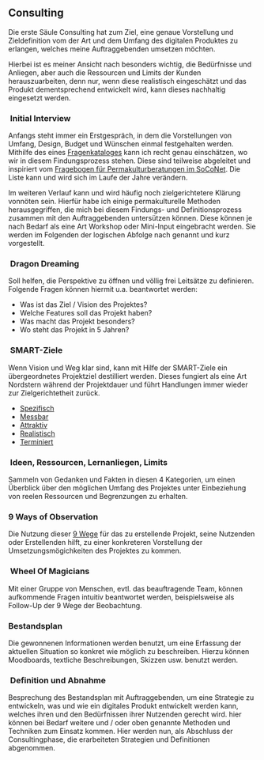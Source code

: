 ## Consulting

Die erste Säule Consulting hat zum Ziel, eine genaue Vorstellung und Zieldefinition vom der Art und dem Umfang des digitalen Produktes zu erlangen, welches meine Auftraggebenden umsetzen möchten.

Hierbei ist es meiner Ansicht nach besonders wichtig, die Bedürfnisse und Anliegen, aber auch die Ressourcen und Limits der Kunden herauszuarbeiten, denn nur, wenn diese realistisch eingeschätzt und das Produkt dementsprechend entwickelt wird, kann dieses nachhaltig eingesetzt werden.

###  Initial Interview

Anfangs steht immer ein Erstgespräch, in dem die Vorstellungen von Umfang, Design, Budget und Wünschen einmal festgehalten werden. Mithilfe des eines [Fragenkataloges](https://trello.com/c/SFCWeuHm) kann ich recht genau einschätzen, wo wir in diesem Findungsprozess stehen. Diese sind teilweise abgeleitet und inspiriert vom [Fragebogen für Permakulturberatungen im SoCoNet](https://soconet.coyocloud.com/files/7fec2411-407c-40ae-b1c7-25d372f89e0d/8307cce9-a333-45b2-b3e9-53099cbb9ffb/Fragebogen%20zur%20Permakultur-Beratung%202014%20pdf). Die Liste kann und wird sich im Laufe der Jahre verändern.

<!-- <c-text-block :item="'Dieser Fragebogen soll als digitales Formular in dieser Dokumentation auf meiner Webseite frei zugänglich gemacht werden. Hierdurch kann ich den Auftraggebenden einfach einen Link senden, den sie ausfüllen und wir uns beide vor dem Erstgespräch auf dieses vorbereiten können. Der PDF-Versand via Mail entfällt dadurch.'" /> -->

Im weiteren Verlauf kann und wird häufig noch zielgerichtetere Klärung vonnöten sein. Hierfür habe ich einige permakulturelle Methoden herausgegriffen, die mich bei diesem Findungs- und Definitionsprozess zusammen mit den Auftraggebenden untersützen können. Diese können je nach Bedarf als eine Art Workshop oder Mini-Input eingebracht werden. Sie werden im Folgenden der logischen Abfolge nach genannt und kurz vorgestellt.

###  Dragon Dreaming

Soll helfen, die Perspektive zu öffnen und völlig frei Leitsätze zu definieren. Folgende Fragen können hiermit u.a. beantwortet werden:

- Was ist das Ziel / Vision des Projektes?
- Welche Features soll das Projekt haben?
- Was macht das Projekt besonders?
- Wo steht das Projekt in 5 Jahren?

###  SMART-Ziele

Wenn Vision und Weg klar sind, kann mit Hilfe der SMART-Ziele ein übergeordnetes Projektziel destilliert werden. Dieses fungiert als eine Art Nordstern während der Projektdauer und führt Handlungen immer wieder zur Zielgerichtetheit zurück.

- [Spezifisch](https://www.bwl-lexikon.de/wiki/smart-ziele/#spezifisch-specific)
- [Messbar](https://www.bwl-lexikon.de/wiki/smart-ziele/#messbar-measurable)
- [Attraktiv](https://www.bwl-lexikon.de/wiki/smart-ziele/#attraktiv-accepted)
- [Realistisch](https://www.bwl-lexikon.de/wiki/smart-ziele/#realistisch-realistic)
- [Terminiert](https://www.bwl-lexikon.de/wiki/smart-ziele/#terminiert-time-bound)

###  Ideen, Ressourcen, Lernanliegen, Limits

Sammeln von Gedanken und Fakten in diesen 4 Kategorien, um einen Überblick über den möglichen Umfang des Projektes unter Einbeziehung von reelen Ressourcen und Begrenzungen zu erhalten.

### 9 Ways of Observation

Die Nutzung dieser [9 Wege](https://soconet.coyocloud.com/files/7fec2411-407c-40ae-b1c7-25d372f89e0d/edffbe3e-05db-41bc-9966-8185e1430a93/Neun%20Wege%20der%20Beobachtung_Starhawk_2019%20pdf) für das zu erstellende Projekt, seine Nutzenden oder Erstellenden hilft, zu einer konkreteren Vorstellung der Umsetzungsmögichkeiten des Projektes zu kommen.

###  Wheel Of Magicians

Mit einer Gruppe von Menschen, evtl. das beauftragende Team, können aufkommende Fragen intuitiv beantwortet werden, beispielsweise als Follow-Up der 9 Wege der Beobachtung.

### Bestandsplan

Die gewonnenen Informationen werden benutzt, um eine Erfassung der aktuellen Situation so konkret wie möglich zu beschreiben. Hierzu können Moodboards, textliche Beschreibungen, Skizzen usw. benutzt werden.

###  Definition und Abnahme

Besprechung des Bestandsplan mit Auftraggebenden, um eine Strategie zu entwickeln, was und wie ein digitales Produkt entwickelt werden kann, welches ihren und den Bedürfnissen ihrer Nutzenden gerecht wird. hier können bei Bedarf weitere und / oder oben genannte Methoden und Techniken zum Einsatz kommen. Hier werden nun, als Abschluss der Consultingphase, die erarbeiteten Strategien und Definitionen abgenommen.
